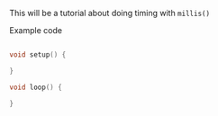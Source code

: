 This will be a tutorial about doing timing with `millis()`

Example code
```cpp

void setup() {

}

void loop() {

}
```

